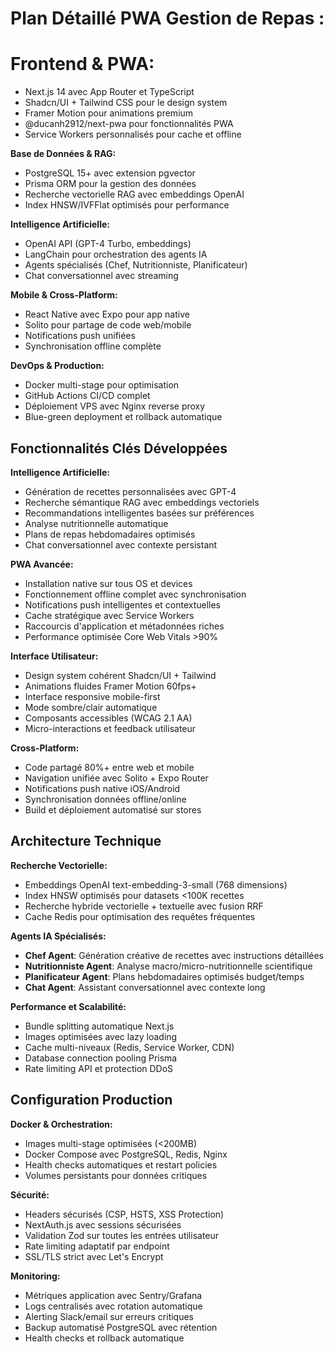 # Plan Détaillé PWA Gestion de Repas :

# **Frontend \& PWA:**

* Next.js 14 avec App Router et TypeScript
* Shadcn/UI + Tailwind CSS pour le design system
* Framer Motion pour animations premium
* @ducanh2912/next-pwa pour fonctionnalités PWA
* Service Workers personnalisés pour cache et offline

**Base de Données \& RAG:**

* PostgreSQL 15+ avec extension pgvector
* Prisma ORM pour la gestion des données
* Recherche vectorielle RAG avec embeddings OpenAI
* Index HNSW/IVFFlat optimisés pour performance

**Intelligence Artificielle:**

* OpenAI API (GPT-4 Turbo, embeddings)
* LangChain pour orchestration des agents IA
* Agents spécialisés (Chef, Nutritionniste, Planificateur)
* Chat conversationnel avec streaming

**Mobile \& Cross-Platform:**

* React Native avec Expo pour app native
* Solito pour partage de code web/mobile
* Notifications push unifiées
* Synchronisation offline complète

**DevOps \& Production:**

* Docker multi-stage pour optimisation
* GitHub Actions CI/CD complet
* Déploiement VPS avec Nginx reverse proxy
* Blue-green deployment et rollback automatique

## Fonctionnalités Clés Développées

**Intelligence Artificielle:**

* Génération de recettes personnalisées avec GPT-4
* Recherche sémantique RAG avec embeddings vectoriels
* Recommandations intelligentes basées sur préférences
* Analyse nutritionnelle automatique
* Plans de repas hebdomadaires optimisés
* Chat conversationnel avec contexte persistant

**PWA Avancée:**

* Installation native sur tous OS et devices
* Fonctionnement offline complet avec synchronisation
* Notifications push intelligentes et contextuelles
* Cache stratégique avec Service Workers
* Raccourcis d'application et métadonnées riches
* Performance optimisée Core Web Vitals >90%

**Interface Utilisateur:**

* Design system cohérent Shadcn/UI + Tailwind
* Animations fluides Framer Motion 60fps+
* Interface responsive mobile-first
* Mode sombre/clair automatique
* Composants accessibles (WCAG 2.1 AA)
* Micro-interactions et feedback utilisateur

**Cross-Platform:**

* Code partagé 80%+ entre web et mobile
* Navigation unifiée avec Solito + Expo Router
* Notifications push native iOS/Android
* Synchronisation données offline/online
* Build et déploiement automatisé sur stores

## Architecture Technique

**Recherche Vectorielle:**

* Embeddings OpenAI text-embedding-3-small (768 dimensions)
* Index HNSW optimisés pour datasets <100K recettes
* Recherche hybride vectorielle + textuelle avec fusion RRF
* Cache Redis pour optimisation des requêtes fréquentes

**Agents IA Spécialisés:**

* **Chef Agent**: Génération créative de recettes avec instructions détaillées
* **Nutritionniste Agent**: Analyse macro/micro-nutritionnelle scientifique
* **Planificateur Agent**: Plans hebdomadaires optimisés budget/temps
* **Chat Agent**: Assistant conversationnel avec contexte long

**Performance et Scalabilité:**

* Bundle splitting automatique Next.js
* Images optimisées avec lazy loading
* Cache multi-niveaux (Redis, Service Worker, CDN)
* Database connection pooling Prisma
* Rate limiting API et protection DDoS

## Configuration Production

**Docker \& Orchestration:**

* Images multi-stage optimisées (<200MB)
* Docker Compose avec PostgreSQL, Redis, Nginx
* Health checks automatiques et restart policies
* Volumes persistants pour données critiques

**Sécurité:**

* Headers sécurisés (CSP, HSTS, XSS Protection)
* NextAuth.js avec sessions sécurisées
* Validation Zod sur toutes les entrées utilisateur
* Rate limiting adaptatif par endpoint
* SSL/TLS strict avec Let's Encrypt

**Monitoring:**

* Métriques application avec Sentry/Grafana
* Logs centralisés avec rotation automatique
* Alerting Slack/email sur erreurs critiques
* Backup automatisé PostgreSQL avec rétention
* Health checks et rollback automatique
